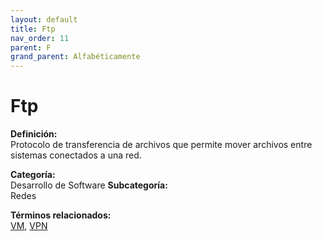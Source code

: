 ```yaml
---
layout: default
title: Ftp
nav_order: 11
parent: F
grand_parent: Alfabéticamente
---
```


# Ftp

**Definición:**  
Protocolo de transferencia de archivos que permite mover archivos entre sistemas conectados a una red.

**Categoría:**  
Desarrollo de Software 
**Subcategoría:**  
Redes

**Términos relacionados:**  
[VM](https://maleniski.github.io/diccionario-angl-tec-mx/docs/alfabeticamente/V/vm.html), [VPN](https://maleniski.github.io/diccionario-angl-tec-mx/docs/alfabeticamente/V/vpn.html)
